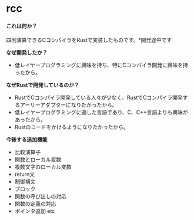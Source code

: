 # rcc

#### これは何か？

四則演算できるCコンパイラをRustで実装したものです。*開発途中です

**なぜ開発したか？**

- 低レイヤープログラミングに興味を持ち、特にCコンパイラ開発に興味を持ったから。

**なぜRustで開発しているのか？**

- RustでCコンパイラ開発している人々が少なく、RustでCコンパイラ開発するアーリーアダプターになりたかったから。
- 低レイヤープログラミングに適した言語であり、C、C++言語よりも興味があったから。
- Rustのコードをかけるようになりたかったから。

**今後する追加機能**
- 比較演算子
- 関数とローカル変数
- 複数文字のローカル変数
- return文
- 制御構文
- ブロック
- 関数の呼び出しの対応
- 関数の定義の対応
- ポインタ追加
etc
